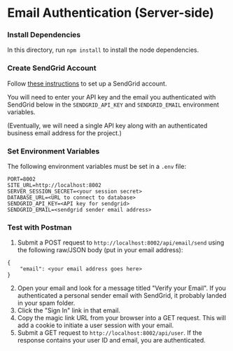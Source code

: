 # Email Authentication (Server-side)

### Install Dependencies

In this directory, run `npm install` to install the node dependencies.

### Create SendGrid Account

Follow [these instructions](https://www.passportjs.org/tutorials/email/setup/) to set up a SendGrid account.

You will need to enter your API key and the email you authenticated with SendGrid below in the `SENDGRID_API_KEY` and `SENDGRID_EMAIL` environment variables.

(Eventually, we will need a single API key along with an authenticated business email address for the project.)

### Set Environment Variables

The following environment variables must be set in a `.env` file:
```
PORT=8002
SITE_URL=http://localhost:8002
SERVER_SESSION_SECRET=<your session secret>
DATABASE_URL=<URL to connect to database>
SENDGRID_API_KEY=<API key for sendgrid>
SENDGRID_EMAIL=<sendgrid sender email address>
```

### Test with Postman

1. Submit a POST request to `http://localhost:8002/api/email/send` using the following raw/JSON body (put in your email address):
  ```
  {
      "email": <your email address goes here>
  }
  ```
2. Open your email and look for a message titled "Verify your Email". If you authenticated a personal sender email with SendGrid, it probably landed in your spam folder.
3. Click the "Sign In" link in that email.
4. Copy the magic link URL from your browser into a GET request. This will add a cookie to initiate a user session with your email.
5. Submit a GET request to `http://localhost:8002/api/user`. If the response contains your user ID and email, you are authenticated.
